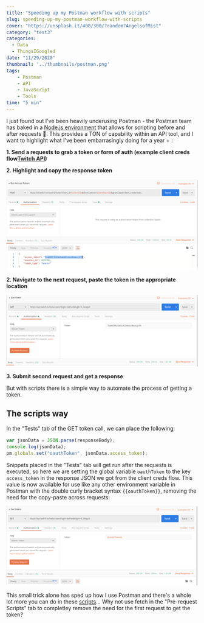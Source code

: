 ```yaml
---
title: "Speeding up my Postman workflow with scripts"
slug: speeding-up-my-postman-workflow-with-scripts
cover: "https://unsplash.it/400/300/?random?AngelsofMist"
category: "test3"
categories:
  - Data
  - ThingsIGoogled
date: "11/29/2020"
thumbnail: '../thumbnails/postman.png'
tags:
    - Postman
    - API
    - JavaScript
    - Tools
time: "5 min"
---
```



I just found out I've been heavily underusing Postman - the Postman team has baked in a [Node.js environment](https://learning.postman.com/docs/writing-scripts/intro-to-scripts/) that allows for scripting before and after requests 🤯. This provides a TON of capability within an API tool, and I want to highlight what I've been embarrasingly doing for a year + :

**1. Send a requests to grab a token or form of auth (example client creds flow[Twitch API](https://dev.twitch.tv/docs/api/))**

**2. Highlight and copy the response token**

![Postman access token GET request](../images/original_request.png)

**2. Navigate to the next request, paste the token in the appropriate location**

![Postman paste request token](../images/paste_request_token.png)

**3. Submit second request and get a response**

But with scripts there is a simple way to automate the process of getting a token. 

## The scripts way

In the "Tests" tab of the GET token call, we can place the following:

```javascript
var jsonData = JSON.parse(responseBody);
console.log(jsonData);
pm.globals.set("oauthToken", jsonData.access_token);
```

Snippets placed in the "Tests" tab will get run after the requests is executed, so here we are setting the global variable `oauthToken` to the key `access_token` in the response JSON we got from the client creds flow. This value is now available for use like any other environment variable in Postman with the double curly bracket syntax `{{oauthToken}}`, removing the need for the copy-paste across requests:

![Postman variable oauth token with scripts](../images/variable_request_token.png)

This small trick alone has sped up how I use Postman and there's a whole lot more you can do in these [scripts](https://learning.postman.com/docs/writing-scripts/script-references/postman-sandbox-api-reference/#scripting-workflows)... Why not use fetch in the "Pre-request Scripts" tab to completley remove the need for the first request to get the token? 